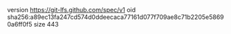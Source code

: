 version https://git-lfs.github.com/spec/v1
oid sha256:a89ec13fa247cd574d0ddeecaca77161d077f709ae8c71b2205e58690a6ff0f5
size 443
